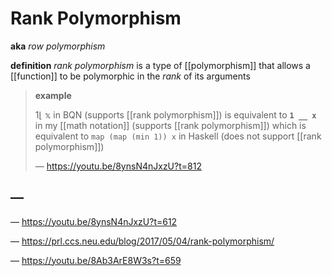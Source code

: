 # Rank Polymorphism

**aka** _row polymorphism_

**definition** _rank polymorphism_ is a type of [[polymorphism]] that allows a [[function]] to be polymorphic in the _rank_ of its arguments

> **example**
>
> $1 \lfloor\ \mathbb x$ in BQN (supports [[rank polymorphism]]) is equivalent to **`1 __ x`** in my [[math notation]] (supports [[rank polymorphism]]) which is equivalent to `map (map (min 1)) x` in Haskell (does not support [[rank polymorphism]])
>
> &mdash; <https://youtu.be/8ynsN4nJxzU?t=812>

## &mdash;

&mdash; <https://youtu.be/8ynsN4nJxzU?t=612>

&mdash; <https://prl.ccs.neu.edu/blog/2017/05/04/rank-polymorphism/>

&mdash; <https://youtu.be/8Ab3ArE8W3s?t=659>
